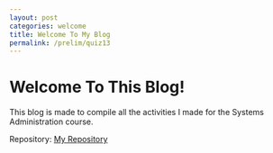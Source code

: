 ```yaml
---
layout: post
categories: welcome
title: Welcome To My Blog
permalink: /prelim/quiz13
---
```

# Welcome To This Blog!

This blog is made to compile all the activities I made for the Systems Administration course.

<p>Repository: <a href= "https://github.com/rlucana-tip/sysad2-12021.git">My Repository</a></p>